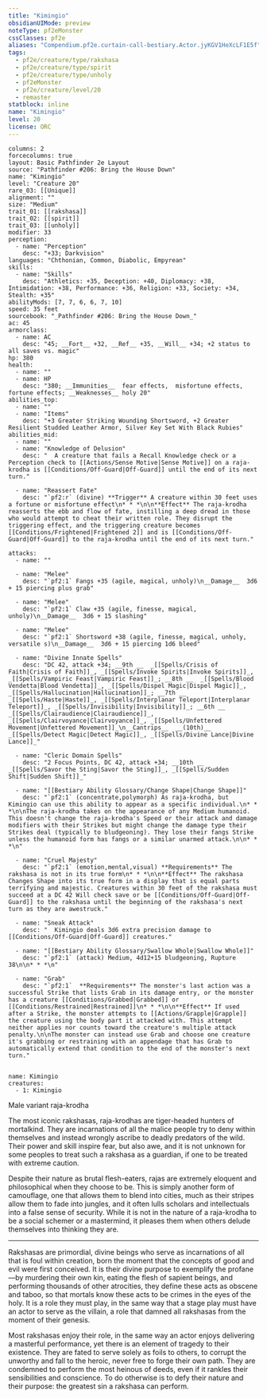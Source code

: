 ```yaml
---
title: "Kimingio"
obsidianUIMode: preview
noteType: pf2eMonster
cssClasses: pf2e
aliases: "Compendium.pf2e.curtain-call-bestiary.Actor.jyKGV1HeXcLF1E5f" 
tags:
  - pf2e/creature/type/rakshasa
  - pf2e/creature/type/spirit
  - pf2e/creature/type/unholy
  - pf2eMonster
  - pf2e/creature/level/20
  - remaster
statblock: inline
name: "Kimingio"
level: 20
license: ORC
---
```


```statblock
columns: 2
forcecolumns: true
layout: Basic Pathfinder 2e Layout
source: "Pathfinder #206: Bring the House Down"
name: "Kimingio"
level: "Creature 20"
rare_03: [[Unique]]
alignment: ""
size: "Medium"
trait_01: [[rakshasa]]
trait_02: [[spirit]]
trait_03: [[unholy]]
modifier: 33
perception:
  - name: "Perception"
    desc: "+33; Darkvision"
languages: "Chthonian, Common, Diabolic, Empyrean"
skills:
  - name: "Skills"
    desc: "Athletics: +35, Deception: +40, Diplomacy: +38, Intimidation: +38, Performance: +36, Religion: +33, Society: +34, Stealth: +35"
abilityMods: [7, 7, 6, 6, 7, 10]
speed: 35 feet
sourcebook: "_Pathfinder #206: Bring the House Down_"
ac: 45
armorclass:
  - name: AC
    desc: "45; __Fort__ +32, __Ref__ +35, __Will__ +34; +2 status to all saves vs. magic"
hp: 380
health:
  - name: ""
  - name: HP
    desc: "380; __Immunities__  fear effects,  misfortune effects,  fortune effects; __Weaknesses__ holy 20"
abilities_top:
  - name: ""
  - name: "Items"
    desc: "+3 Greater Striking Wounding Shortsword, +2 Greater Resilient Studded Leather Armor, Silver Key Set With Black Rubies"
abilities_mid:
  - name: ""
  - name: "Knowledge of Delusion"
    desc: "  A creature that fails a Recall Knowledge check or a Perception check to [[Actions/Sense Motive|Sense Motive]] on a raja-krodha is [[Conditions/Off-Guard|Off-Guard]] until the end of its next turn."

  - name: "Reassert Fate"
    desc: "`pf2:r` (divine) **Trigger** A creature within 30 feet uses a fortune or misfortune effect\n* * *\n\n**Effect** The raja-krodha reasserts the ebb and flow of fate, instilling a deep dread in those who would attempt to cheat their written role. They disrupt the triggering effect, and the triggering creature becomes [[Conditions/Frightened|Frightened 2]] and is [[Conditions/Off-Guard|Off-Guard]] to the raja-krodha until the end of its next turn."

attacks:
  - name: ""

  - name: "Melee"
    desc: "`pf2:1` Fangs +35 (agile, magical, unholy)\n__Damage__  3d6 + 15 piercing plus grab"

  - name: "Melee"
    desc: "`pf2:1` Claw +35 (agile, finesse, magical, unholy)\n__Damage__  3d6 + 15 slashing"

  - name: "Melee"
    desc: "`pf2:1` Shortsword +38 (agile, finesse, magical, unholy, versatile s)\n__Damage__  3d6 + 15 piercing 1d6 bleed"

  - name: "Divine Innate Spells"
    desc: "DC 42, attack +34; __9th __  _[[Spells/Crisis of Faith|Crisis of Faith]]_, _[[Spells/Invoke Spirits|Invoke Spirits]]_, _[[Spells/Vampiric Feast|Vampiric Feast]]_; __8th __  _[[Spells/Blood Vendetta|Blood Vendetta]]_, _[[Spells/Dispel Magic|Dispel Magic]]_, _[[Spells/Hallucination|Hallucination]]_; __7th __  _[[Spells/Haste|Haste]]_, _[[Spells/Interplanar Teleport|Interplanar Teleport]]_, _[[Spells/Invisibility|Invisibility]]_; __6th __  _[[Spells/Clairaudience|Clairaudience]]_, _[[Spells/Clairvoyance|Clairvoyance]]_, _[[Spells/Unfettered Movement|Unfettered Movement]]_\n__Cantrips__  __(10th)__ _[[Spells/Detect Magic|Detect Magic]]_, _[[Spells/Divine Lance|Divine Lance]]_"

  - name: "Cleric Domain Spells"
    desc: "2 Focus Points, DC 42, attack +34; __10th __  _[[Spells/Savor the Sting|Savor the Sting]]_, _[[Spells/Sudden Shift|Sudden Shift]]_"

  - name: "[[Bestiary Ability Glossary/Change Shape|Change Shape]]"
    desc: "`pf2:1` (concentrate,polymorph) As raja-krodha, but Kimingio can use this ability to appear as a specific individual.\n* * *\n\nThe raja-krodha takes on the appearance of any Medium humanoid. This doesn't change the raja-krodha's Speed or their attack and damage modifiers with their Strikes but might change the damage type their Strikes deal (typically to bludgeoning). They lose their fangs Strike unless the humanoid form has fangs or a similar unarmed attack.\n\n* * *\n"

  - name: "Cruel Majesty"
    desc: "`pf2:1` (emotion,mental,visual) **Requirements** The rakshasa is not in its true form\n* * *\n\n**Effect** The rakshasa Changes Shape into its true form in a display that is equal parts terrifying and majestic. Creatures within 30 feet of the rakshasa must succeed at a DC 42 Will check save or be [[Conditions/Off-Guard|Off-Guard]] to the rakshasa until the beginning of the rakshasa's next turn as they are awestruck."

  - name: "Sneak Attack"
    desc: "  Kimingio deals 3d6 extra precision damage to [[Conditions/Off-Guard|Off-Guard]] creatures."

  - name: "[[Bestiary Ability Glossary/Swallow Whole|Swallow Whole]]"
    desc: "`pf2:1` (attack) Medium, 4d12+15 bludgeoning, Rupture 38\n\n* * *\n"

  - name: "Grab"
    desc: "`pf2:1`  **Requirements** The monster's last action was a successful Strike that lists Grab in its damage entry, or the monster has a creature [[Conditions/Grabbed|Grabbed]] or [[Conditions/Restrained|Restrained]]\n* * *\n\n**Effect** If used after a Strike, the monster attempts to [[Actions/Grapple|Grapple]] the creature using the body part it attacked with. This attempt neither applies nor counts toward the creature's multiple attack penalty.\n\nThe monster can instead use Grab and choose one creature it's grabbing or restraining with an appendage that has Grab to automatically extend that condition to the end of the monster's next turn."
 
```

```encounter-table
name: Kimingio
creatures:
  - 1: Kimingio
```


Male variant raja-krodha

The most iconic rakshasas, raja-krodhas are tiger-headed hunters of mortalkind. They are incarnations of all the malice people try to deny within themselves and instead wrongly ascribe to deadly predators of the wild. Their power and skill inspire fear, but also awe, and it is not unknown for some peoples to treat such a rakshasa as a guardian, if one to be treated with extreme caution.

Despite their nature as brutal flesh-eaters, rajas are extremely eloquent and philosophical when they choose to be. This is simply another form of camouflage, one that allows them to blend into cities, much as their stripes allow them to fade into jungles, and it often lulls scholars and intellectuals into a false sense of security. While it is not in the nature of a raja-krodha to be a social schemer or a mastermind, it pleases them when others delude themselves into thinking they are.

* * *

Rakshasas are primordial, divine beings who serve as incarnations of all that is foul within creation, born the moment that the concepts of good and evil were first conceived. It is their divine purpose to exemplify the profane—by murdering their own kin, eating the flesh of sapient beings, and performing thousands of other atrocities, they define these acts as obscene and taboo, so that mortals know these acts to be crimes in the eyes of the holy. It is a role they must play, in the same way that a stage play must have an actor to serve as the villain, a role that damned all rakshasas from the moment of their genesis.

Most rakshasas enjoy their role, in the same way an actor enjoys delivering a masterful performance, yet there is an element of tragedy to their existence. They are fated to serve solely as foils to others, to corrupt the unworthy and fall to the heroic, never free to forge their own path. They are condemned to perform the most heinous of deeds, even if it rankles their sensibilities and conscience. To do otherwise is to defy their nature and their purpose: the greatest sin a rakshasa can perform.
